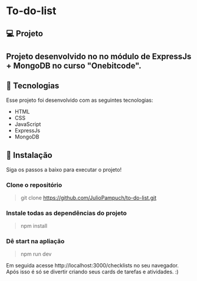 # To-do-list

<h2>💻 Projeto</h2>
<h2>Projeto desenvolvido no no módulo de ExpressJs + MongoDB no curso "Onebitcode".</h2>

<h2>🚀 Tecnologias</h2>
<p>Esse projeto foi desenvolvido com as seguintes tecnologias:</p>

<ul>
  <li>HTML</li>
  <li>CSS</li>
  <li>JavaScript</li>
  <li>ExpressJs</li>
  <li>MongoDB</li>
</ul>

<h2>💾 Instalação</h2>
Siga os passos a baixo para executar o projeto!

<h3>Clone o repositório</h3>

> git clone https://github.com/JulioPampuch/to-do-list.git

<h3>Instale todas as dependências do projeto</h3>

> npm install

<h3>Dê start na apliação</h3>

> npm run dev

Em seguida acesse http://localhost:3000/checklists no seu navegador. Após isso é só se divertir criando seus cards de tarefas e atividades. :)
